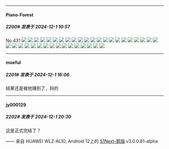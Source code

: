 ﻿
*****

####  Piano-Forest  
##### 2200#       发表于 2024-12-1 10:57

No.431
<img src="https://p.sda1.dev/20/519715e042d3efbc63fe57f2d436bff9/20241201_102744.jpg" referrerpolicy="no-referrer">
<img src="https://p.sda1.dev/20/8f7f76f0e4cad417a2aa893cb2bdb945/20241201_102748.jpg" referrerpolicy="no-referrer">
<img src="https://p.sda1.dev/20/ab2a31041a7c68b9458f47d53cafd112/20241201_102754.jpg" referrerpolicy="no-referrer">
<img src="https://p.sda1.dev/20/c9087bae9a24a287c9de17bd8ad0d3d8/20241201_102757.jpg" referrerpolicy="no-referrer">
<img src="https://p.sda1.dev/20/99005765c6e47800f8b9e9eb6c2653ae/20241201_102804.jpg" referrerpolicy="no-referrer">
<img src="https://p.sda1.dev/20/d7f9bd234f9fb4f2eacb49848d3d9eba/20241201_102806.jpg" referrerpolicy="no-referrer">
<img src="https://p.sda1.dev/20/682b12fe6292c5c75c813af16e737838/20241201_102809.jpg" referrerpolicy="no-referrer">
<img src="https://p.sda1.dev/20/29d3be6c5987f8fccc6331b6a251116b/20241201_102811.jpg" referrerpolicy="no-referrer">
<img src="https://p.sda1.dev/20/57e179a17de61615431bb6f0b84df5ac/20241201_102821.jpg" referrerpolicy="no-referrer">
<img src="https://p.sda1.dev/20/173555ab6789a2591257f10ced43aa7c/20241201_102823.jpg" referrerpolicy="no-referrer">
<img src="https://p.sda1.dev/20/c14c030852d2c3b0c30fef7960af75d6/20241201_102826.jpg" referrerpolicy="no-referrer">
<img src="https://p.sda1.dev/20/5f505de2b39e1cf95a4bbf6270bb0576/20241201_102829.jpg" referrerpolicy="no-referrer">
<img src="https://p.sda1.dev/20/d5b9eaae5feab36783a76dcaca52da5e/20241201_102836.jpg" referrerpolicy="no-referrer">
<img src="https://p.sda1.dev/20/8dd7e1820332982a08fc809290e07853/20241201_102838.jpg" referrerpolicy="no-referrer">
<img src="https://p.sda1.dev/20/2e5a3bdea612ebf06a4e6d8bda485dfc/20241201_102842.jpg" referrerpolicy="no-referrer">
<img src="https://p.sda1.dev/20/5b2c5c4a71fd5821bb0a29d43731a201/20241201_102846.jpg" referrerpolicy="no-referrer">
<img src="https://p.sda1.dev/20/2d225b47cbfc68b0bf1e49f5bb67c7ef/20241201_102853.jpg" referrerpolicy="no-referrer">
<img src="https://p.sda1.dev/20/62df1c3156841827c7b871c78a8a8136/20241201_102857.jpg" referrerpolicy="no-referrer">
<img src="https://p.sda1.dev/20/c4310bd8537024eaa23f13789819fb88/20241201_102903.jpg" referrerpolicy="no-referrer">
<img src="https://p.sda1.dev/20/e36f5e390c1691d7da4f4aedbb2e262c/20241201_102907.jpg" referrerpolicy="no-referrer">
<img src="https://p.sda1.dev/20/9f2921af219b690277d1a9569a36cfe3/20241201_102914.jpg" referrerpolicy="no-referrer">
<img src="https://p.sda1.dev/20/234bc99d6b9d45b5d25c2686ac27d0a4/20241201_102917.jpg" referrerpolicy="no-referrer">
<img src="https://p.sda1.dev/20/abc8d0b63bc462658b1d25d840e9bbc5/20241201_102936.jpg" referrerpolicy="no-referrer">
<img src="https://p.sda1.dev/20/b0f36f2a70c2cfd7cf2d7d6f6fcafa49/20241201_102941.jpg" referrerpolicy="no-referrer">
<img src="https://p.sda1.dev/20/7994741cc84c27fbc7fa54799f2a4389/20241201_102954.jpg" referrerpolicy="no-referrer">
<img src="https://p.sda1.dev/20/73de65c06de1923d81c2e945e087d179/20241201_102958.jpg" referrerpolicy="no-referrer">
<img src="https://p.sda1.dev/20/c71dc043438b2c0bf03aa5f931f916f8/20241201_103001.jpg" referrerpolicy="no-referrer">
<img src="https://p.sda1.dev/20/1aa1a013ae3589288c5897032ff16af7/20241201_103004.jpg" referrerpolicy="no-referrer">
<img src="https://p.sda1.dev/20/c751a21c8fec870edf6a6d2fb0c040f9/20241201_103013.jpg" referrerpolicy="no-referrer">
<img src="https://p.sda1.dev/20/c8a490296c67f9a97f36cf4dad5ce12b/20241201_103017.jpg" referrerpolicy="no-referrer">
<img src="https://p.sda1.dev/20/f46876fcf83b924f43dd130c9108a29e/20241201_103020.jpg" referrerpolicy="no-referrer">
<img src="https://p.sda1.dev/20/0f99b57f84bc3ed7e3ee904cf5f6b63e/20241201_103024.jpg" referrerpolicy="no-referrer">
<img src="https://p.sda1.dev/20/94734a8cbc66660fc538803c581ce550/20241201_103035.jpg" referrerpolicy="no-referrer">
<img src="https://p.sda1.dev/20/206d98c1ad09b283ff5cf4131380a622/20241201_103038.jpg" referrerpolicy="no-referrer">
<img src="https://p.sda1.dev/20/6e06652fc62a8ff6d35e7381cf85456a/20241201_103040.jpg" referrerpolicy="no-referrer">
<img src="https://p.sda1.dev/20/134c0d3477021141d4edcc266766b31c/20241201_103043.jpg" referrerpolicy="no-referrer">
<img src="https://p.sda1.dev/20/4a542dea1c6eb14226b03e17b39c8d0f/20241201_103049.jpg" referrerpolicy="no-referrer">
<img src="https://p.sda1.dev/20/61d21a5a61af1695cea8948d926fb412/20241201_103052.jpg" referrerpolicy="no-referrer">


*****

####  moeful  
##### 2201#       发表于 2024-12-1 16:06

结果还是被他赚到了，妈的


*****

####  jy000129  
##### 2202#       发表于 2024-12-1 20:30

这是正式完结了？

—— 来自 HUAWEI WLZ-AL10, Android 12上的 [S1Next-鹅版](https://github.com/ykrank/S1-Next/releases) v3.0.0.81-alpha

